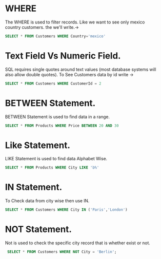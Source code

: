 # WHERE
The WHERE is used to filter records. Like we want to see only mexico country customers. the we'll write.->

```sql
SELECT * FROM Customers WHERE Country='mexico'
```
# Text Field Vs Numeric Field.

SQL requires single quotes around text values (most database systems will also allow double quotes). To See Customers data by id write ->

```sql
SELECT * FROM Customers WHERE CustomerId = 2
```

# BETWEEN Statement.

BETWEEN Statement is used to find data in a range.

```sql
SELECT * FROM Products WHERE Price BETWEEN 20 AND 30
```

# Like Statement.

LIKE Statement is used to find data Alphabet Wise.

```sql
SELECT * FROM Products WHERE City LIKE 'b%'
```

# IN Statement.

To Check data from city wise then use IN.

```sql
SELECT * FROM Customers WHERE City IN ('Paris','London')
```

# NOT Statement.

Not is used to check the specific city record that is whether exist or not.

```sql
 SELECT * FROM Customers WHERE NOT City = 'Berlin';
```

